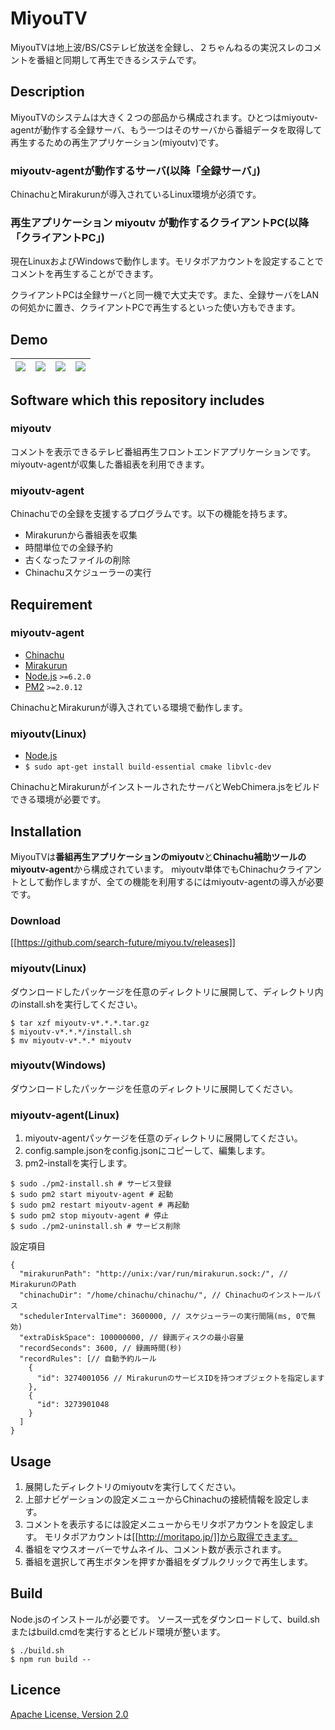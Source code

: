 MiyouTV
====
MiyouTVは地上波/BS/CSテレビ放送を全録し、２ちゃんねるの実況スレのコメントを番組と同期して再生できるシステムです。

## Description
MiyouTVのシステムは大きく２つの部品から構成されます。ひとつはmiyoutv-agentが動作する全録サーバ、もう一つはそのサーバから番組データを取得して再生するための再生アプリケーション(miyoutv)です。

### miyoutv-agentが動作するサーバ(以降「全録サーバ」)
ChinachuとMirakurunが導入されているLinux環境が必須です。

### 再生アプリケーション miyoutv が動作するクライアントPC(以降「クライアントPC」)
現在LinuxおよびWindowsで動作します。モリタポアカウントを設定することでコメントを再生することができます。

クライアントPCは全録サーバと同一機で大丈夫です。また、全録サーバをLANの何処かに置き、クライアントPCで再生するといった使い方もできます。

## Demo
|[![](https://search-future.github.io/miyou.tv/demo-player.png)](https://search-future.github.io/miyou.tv/demo-player.png)|[![](https://search-future.github.io/miyou.tv/demo-search.png)](https://search-future.github.io/miyou.tv/demo-search.png)|[![](https://search-future.github.io/miyou.tv/demo-programs.png)](https://search-future.github.io/miyou.tv/demo-programs.png)|[![](https://search-future.github.io/miyou.tv/demo-recorded.png)](https://search-future.github.io/miyou.tv/demo-recorded.png)|
|---|---|---|---|

## Software which this repository includes
### miyoutv
コメントを表示できるテレビ番組再生フロントエンドアプリケーションです。
miyoutv-agentが収集した番組表を利用できます。

### miyoutv-agent
Chinachuでの全録を支援するプログラムです。以下の機能を持ちます。
* Mirakurunから番組表を収集
* 時間単位での全録予約
* 古くなったファイルの削除
* Chinachuスケジューラーの実行

## Requirement
### miyoutv-agent
* [Chinachu](https://github.com/Chinachu/Chinachu)
* [Mirakurun](https://github.com/Chinachu/Mirakurun)
* [Node.js](http://nodejs.org/) `>=6.2.0`
* [PM2](http://pm2.keymetrics.io/) `>=2.0.12`

ChinachuとMirakurunが導入されている環境で動作します。

### miyoutv(Linux)
* [Node.js](http://nodejs.org/)
* `$ sudo apt-get install build-essential cmake libvlc-dev`

ChinachuとMirakurunがインストールされたサーバとWebChimera.jsをビルドできる環境が必要です。

## Installation
MiyouTVは**番組再生アプリケーションのmiyoutv**と**Chinachu補助ツールのmiyoutv-agent**から構成されています。
miyoutv単体でもChinachuクライアントとして動作しますが、全ての機能を利用するにはmiyoutv-agentの導入が必要です。

### Download

[[https://github.com/search-future/miyou.tv/releases]]

### miyoutv(Linux)
ダウンロードしたパッケージを任意のディレクトリに展開して、ディレクトリ内のinstall.shを実行してください。
```
$ tar xzf miyoutv-v*.*.*.tar.gz
$ miyoutv-v*.*.*/install.sh
$ mv miyoutv-v*.*.* miyoutv
```

### miyoutv(Windows)
ダウンロードしたパッケージを任意のディレクトリに展開してください。

### miyoutv-agent(Linux)
1. miyoutv-agentパッケージを任意のディレクトリに展開してください。
2. config.sample.jsonをconfig.jsonにコピーして、編集します。
3. pm2-installを実行します。

```
$ sudo ./pm2-install.sh # サービス登録
$ sudo pm2 start miyoutv-agent # 起動
$ sudo pm2 restart miyoutv-agent # 再起動
$ sudo pm2 stop miyoutv-agent # 停止
$ sudo ./pm2-uninstall.sh # サービス削除
```

設定項目
```
{
  "mirakurunPath": "http://unix:/var/run/mirakurun.sock:/", // MirakurunのPath
  "chinachuDir": "/home/chinachu/chinachu/", // Chinachuのインストールパス
  "schedulerIntervalTime": 3600000, // スケジューラーの実行間隔(ms, 0で無効)
  "extraDiskSpace": 100000000, // 録画ディスクの最小容量
  "recordSeconds": 3600, // 録画時間(秒)
  "recordRules": [// 自動予約ルール
    {
      "id": 3274001056 // MirakurunのサービスIDを持つオブジェクトを指定します
    },
    {
      "id": 3273901048
    }
  ]
}
```

## Usage
1. 展開したディレクトリのmiyoutvを実行してください。
2. 上部ナビゲーションの設定メニューからChinachuの接続情報を設定します。
3. コメントを表示するには設定メニューからモリタポアカウントを設定します。
モリタポアカウントは[[http://moritapo.jp/]]から取得できます。
4. 番組をマウスオーバーでサムネイル、コメント数が表示されます。
5. 番組を選択して再生ボタンを押すか番組をダブルクリックで再生します。

## Build
Node.jsのインストールが必要です。
ソース一式をダウンロードして、build.shまたはbuild.cmdを実行するとビルド環境が整います。
```
$ ./build.sh
$ npm run build --
```

## Licence
[Apache License, Version 2.0](https://github.com/search-future/miyou.tv/blob/master/LICENSE)
